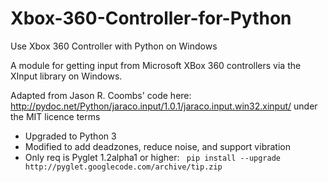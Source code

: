 Xbox-360-Controller-for-Python
==============================

Use Xbox 360 Controller with Python on Windows

A module for getting input from Microsoft XBox 360 controllers via the XInput library on Windows.

Adapted from Jason R. Coombs' code here:
http://pydoc.net/Python/jaraco.input/1.0.1/jaraco.input.win32.xinput/
under the MIT licence terms

* Upgraded to Python 3
* Modified to add deadzones, reduce noise, and support vibration
* Only req is Pyglet 1.2alpha1 or higher: ```
pip install --upgrade http://pyglet.googlecode.com/archive/tip.zip```
